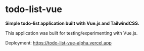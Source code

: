 # todo-list-vue

<b>Simple todo-list application built with Vue.js and TailwindCSS.</b><br/>

This application was built for testing/experimenting with Vue.js.<br/>

Deployment: https://todo-list-vue-alpha.vercel.app
